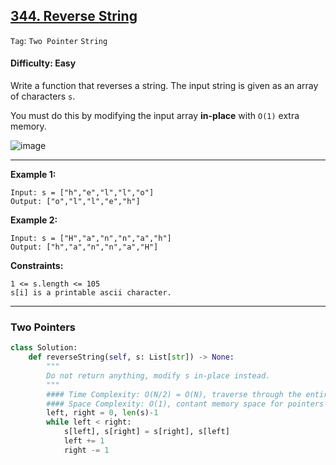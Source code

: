 ## [344. Reverse String](https://leetcode.com/problems/reverse-string)

```Tag```: ```Two Pointer``` ```String```

#### Difficulty: Easy

Write a function that reverses a string. The input string is given as an array of characters ```s```.

You must do this by modifying the input array __in-place__ with ```O(1)``` extra memory.

 ![image](https://user-images.githubusercontent.com/35042430/209779030-0147985a-73b5-42ea-8b44-3cf9e99fb472.png)

---

__Example 1:__
```
Input: s = ["h","e","l","l","o"]
Output: ["o","l","l","e","h"]
```

__Example 2:__
```
Input: s = ["H","a","n","n","a","h"]
Output: ["h","a","n","n","a","H"]
```

__Constraints:__
```
1 <= s.length <= 105
s[i] is a printable ascii character.
```

---

### Two Pointers

```Python
class Solution:
    def reverseString(self, s: List[str]) -> None:
        """
        Do not return anything, modify s in-place instead.
        """
        #### Time Complexity: O(N/2) = O(N), traverse through the entire input
        #### Space Complexity: O(1), contant memory space for pointers
        left, right = 0, len(s)-1
        while left < right:
            s[left], s[right] = s[right], s[left]
            left += 1
            right -= 1
```
